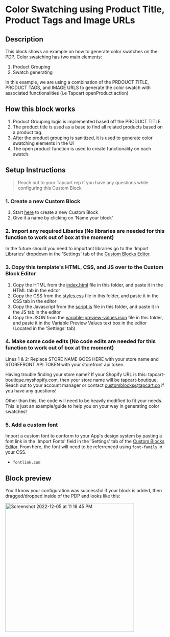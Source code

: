 # Color Swatching using Product Title, Product Tags and Image URLs

## Description
This block shows an example on how to generate color swatches on the PDP.  Color swatching has two main elements:
1. Product Grouping
2. Swatch generating

In this example, we are using a combination of the PRDOUCT TITLE, PRODUCT TAGS, and IMAGE URLS to generate the color swatch with associated functionalities (i.e Tapcart openProduct action)

## How this block works
1. Product Grouping logic is implemented based off the PRODUCT TITLE
2. The product title is used as a base to find all related products based on a product tag.  
3. After the product grouping is sanitized, it is used to generate color swatching elements in the UI
4. The open product function is used to create functionality on each swatch.  

## Setup Instructions
> Reach out to your Tapcart rep if you have any questions while configuring this Custom Block

### 1. Create a new Custom Block
1. Start [here](https://app.tapcart.com/custom-blocks) to create a new Custom Block
2. Give it a name by clicking on 'Name your block'

### 2. Import any required Libaries (No libraries are needed for this function to work out of box at the moment)
In the future should you need to important libraries go to the 'Import Libraries' dropdown in the 'Settings' tab of the [Custom Blocks Editor](https://app.tapcart.com/custom-blocks).

### 3. Copy this template's HTML, CSS, and JS over to the Custom Block Editor
1. Copy the HTML from the [index.html](#) file in this folder, and paste it in the HTML tab in the editor
2. Copy the CSS from the [styles.css](#) file in this folder, and paste it in the CSS tab in the editor
3. Copy the Javascript from the [script.js](#) file in this folder, and paste it in the JS tab in the editor
4. Copy the JSON from the [variable-preview-values.json](#) file in this folder, and paste it in the Variable Preview Values text box in the editor (Located in the 'Settings' tab)

### 4. Make some code edits (No code edits are needed for this function to work out of box at the moment)  
Lines 1 & 2: Replace STORE NAME GOES HERE with your store name and STOREFRONT API TOKEN with your storefront api token.

Having trouble finding your store name?  If your Shopify URL is this: tapcart-boutique.myshopify.com, then your store name will be tapcart-boutique.  Reach out to your account manager or contact customblocks@tapcart.co if you have any questions!  

Other than this, the code will need to be heavily modified to fit your needs. This is just an example/guide to help you on your way in generating color swatches!  

### 5. Add a custom font
Import a custom font to conform to your App's design system by pasting a font link in the 'Import Fonts' field in the 'Settings' tab of the [Custom Blocks Editor](https://app.tapcart.com/custom-blocks). From here, the font will need to be referrenced using `font-family` in your CSS.

- `fontlink.com`


## Block preview
You'll know your configuration was successful if your block is added, then dragged/dropped inside of the PDP and looks like this:

<img width="403" alt="Screenshot 2022-12-05 at 11 18 45 PM" src="https://github.com/Tapcart-Templates/custom-block-templates/assets/77694650/20531587-7f07-4847-8893-5ffd872c7a51">


